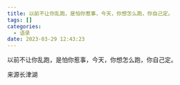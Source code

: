 ```yaml
---
title: 以前不让你乱跑，是怕你惹事，今天，你想怎么跑，你自己定。
tags: []
categories:
  - 语录
date: 2023-03-29 12:43:23
---
```



以前不让你乱跑，是怕你惹事，今天，你想怎么跑，你自己定。

来源长津湖
